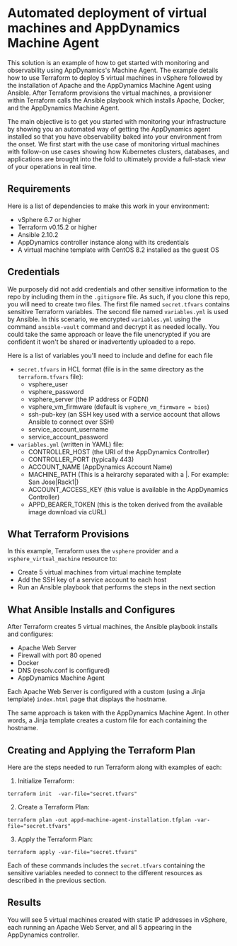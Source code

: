 # Automated deployment of virtual machines and AppDynamics Machine Agent
 This solution is an example of how to get started with monitoring and observability using AppDynamics's Machine Agent. The example details how to use Terraform to deploy 5 virtual machines in vSphere followed by the installation of Apache and the AppDynamics Machine Agent using Ansible. After Terraform provisions the virtual machines, a provisioner within Terraform calls the Ansible playbook which installs Apache, Docker, and the AppDynamics Machine Agent.

The main objective is to get you started with monitoring your infrastructure by showing you an automated way of getting the AppDynamics agent installed so that you have observability baked into your environment from the onset. We first start with the use case of monitoring virtual machines with follow-on use cases showing how Kubernetes clusters, databases, and applications are brought into the fold to ultimately provide a full-stack view of your operations in real time.

## Requirements

Here is a list of dependencies to make this work in your environment:

- vSphere 6.7 or higher
- Terraform v0.15.2 or higher
- Ansible 2.10.2
- AppDynamics controller instance along with its credentials
- A virtual machine template with CentOS 8.2 installed as the guest OS

## Credentials

We purposely did not add credentials and other sensitive information to the repo by including them in the `.gitignore` file. As such, if you clone this repo, you will need to create two files. The first file named `secret.tfvars` contains sensitive Terraform variables. The second file named `variables.yml` is used by Ansible. In this scenario, we encrypted `variables.yml` using the command `ansible-vault` command and decrypt it as needed locally. You could take the same approach or leave the file unencrypted if you are confident it won't be shared or inadvertently uploaded to a repo.

Here is a list of variables you'll need to include and define for each file

- `secret.tfvars` in HCL format (file is in the same directory as the `terraform.tfvars` file):
  - vsphere_user
  - vsphere_password
  - vsphere_server (the IP address or FQDN)
  - vsphere_vm_firmware (default is `vsphere_vm_firmware = bios`)
  - ssh-pub-key (an SSH key used with a service account that allows Ansible to connect over SSH)
  - service_account_username
  - service_account_password
- `variables.yml` (written in YAML) file:
  - CONTROLLER_HOST (the URI of the AppDynamics Controller)
  - CONTROLLER_PORT (typically 443)
  - ACCOUNT_NAME (AppDynamics Account Name)
  - MACHINE_PATH (This is a heirarchy separated with a |. For example: San Jose|Rack1|)
  - ACCOUNT_ACCESS_KEY (this value is available in the AppDynamics Controller)
  - APPD_BEARER_TOKEN (this is the token derived from the available image download via cURL)


## What Terraform Provisions

In this example, Terraform uses the `vsphere` provider and a `vsphere_virtual_machine` resource to:

- Create 5 virtual machines from virtual machine template
- Add the SSH key of a service account to each host
- Run an Ansible playbook that performs the steps in the next section

## What Ansible Installs and Configures

After Terraform creates 5 virtual machines, the Ansible playbook installs and configures:

- Apache Web Server
- Firewall with port 80 opened
- Docker
- DNS (resolv.conf is configured)
- AppDynamics Machine Agent

Each Apache Web Server is configured with a custom (using a Jinja template) `index.html` page that displays the hostname.

The same approach is taken with the AppDynamics Machine Agent. In other words, a Jinja template creates a custom file for each containing the hostname.

## Creating and Applying the Terraform Plan

Here are the steps needed to run Terraform along with examples of each:

1. Initialize Terraform:
    
`terraform init  -var-file="secret.tfvars"`

2. Create a Terraform Plan:

`terraform plan -out appd-machine-agent-installation.tfplan -var-file="secret.tfvars"`

3. Apply the Terraform Plan:

`terraform apply -var-file="secret.tfvars"`

Each of these commands includes the `secret.tfvars` containing the sensitive variables needed to connect to the different resources as described in the previous section.

## Results

You will see 5 virtual machines created with static IP addresses in vSphere, each running an Apache Web Server, and all 5 appearing in the AppDynamics controller. 